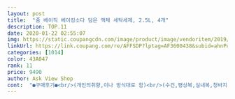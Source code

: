 ```yaml
---
layout: post 
title:  "줌 베이직 베이킹소다 담은 액체 세탁세제, 2.5L, 4개" 
description: TOP.11 
date: 2020-01-22 02:55:07 
img: https://static.coupangcdn.com/image/product/image/vendoritem/2019/03/05/4351244353/ae859278-27ac-4a3f-87c2-549d78233b5f.jpg 
linkUrl: https://link.coupang.com/re/AFFSDP?lptag=AF3600438&subid=ahnPublicAsk&pageKey=181981575&itemId=522347757&vendorItemId=4351244353&traceid=V0-113-dbc184c5599731b2 
categories: [1014] 
color: 43A047 
rank: 11 
price: 9490 
author: Ask View Shop 
cont:  "●구매후기●<br/>(개인의취향,이나 방식대로 함)<br/>(수건,평상복,실내복,청바지,ᆢ등)<br/>1만원도 안되는 가격에 이정도 산다는게<br/>2.<br/>1리터라 들기도 많이 무겁지않은데다가 나누어져있어서<br/>45ml 넣고 물높이 5 하고 돌렸는데 거품이 ... <br/><br/>45까지 안넣습니다... <br/><br/>‼️ 세탁물 먼저 넣지 않고 물에 세제 풀어서 몇번 돌린다음 거품 생기면 세탁물 넣어서 돌리는게 맞는거 같아요<br/>♤♤♤♤♤♤♤♤ and gt; and gt; and gt; and gt; and gt; and gt; and gt; and gt; and gt; and gt;<br/>♧♧♧♧♧♧♧ and gt; and gt; and gt; and gt; and gt; and gt; and gt; and gt; and gt; and gt;<br/>✅ 거품 : 권장량 부어서 했는데 ㅋㅋㅋ 거품이 정말 많이 나네요<br/>✅ 구매동기 : 기존에 쓰던 액체세제는 너무 빨리 써지는거 같아서 상품평보다가 좋은거 같아서 양도 많고 가격도 착해서 구매하게 되었습니다~~<br/>✅ 세정력 : 다른 제품과 비슷한거 같아요~<br/>✅ 제형 : 쭈욱 흘러내리는 물 정도?<br/>✅ 향 : 세제 부을 때 향긋한 냄새가 나요~~<br/>✅배송상태 : 박스에 담겨 샌곳없이 깨진곳 없이 잘 옴<br/>가루세제를 살까 고민했었어요... <br/><br/>가지고있던 세제를 다써서<br/>감사합니다 건강챙기시구 몸조심하세요<br/>같아 편하게 부담없이  쓰려구요~^<br/>거품은 잘나는 편이에요~~^<br/>귀찮은일이라는걸 깨닫게 되네요... <br/><br/>그래도 매번 세탁 잘되는거보고<br/>그렇게 많이 나는거는 처음이네요 ㅋㅋㅋ<br/>깨끗하게 잘 쓸수 있을꺼같아서 만족합니다용♡<br/>난리인데 이런 상황에도 배송해주어서<br/>다행이에요... <br/>.<br/><br/>두번째 구매인것 같네요~<br/>딱히 오염된세탁물이 없어서 눈에 띄이는 결과는 없지만<br/>뚜껑에 다른 마개가 없어서 뚜껑 열면 바로 제품이 있는 형태라서 걱정했는데 잘왔어요<br/>로켓배송 박스에 담겨져 보관실에<br/>마지막 헹굼시엔 섬유유연제를  사용<br/>먼저 액체세제를 용량껏 따른후<br/>몇번 세탁기 돌아가서 세탁물 넣으려고 보니 거품이 우와<br/>뭘로살까고민고민... <br/>.<br/><br/>방금 섬유유연제랑 함께세탁햇는데 만족스럽네요ㅎㅎㅎㅎ<br/>사실 통으로된 4리터랑 많이 고민했었어요... <br/>.<br/><br/>사용한 경과일을 보니 약 5개월여 남짓<br/>새롭게 사게되었어요~<br/>색도 예뻐보이네요~<br/>색은 맑고 투명하고 연한 파랑이에요!<br/>세제양도 조절할 수 있구욥!!<br/>세제투입할때 어렵지않았어요<br/>세제풀고 세탁물 넣으라고 해서 그렇게 하고 있습니다~~<br/>세척력은 그럭저럭 어느정도 <br/>세척력은 자주 세탁하는편이라<br/>세탁 분량이어서~~^<br/>세탁 후에는 향은 나지는 않음<br/>세탁기 밖으로 나올거 같아서 정지 눌렀네요<br/>세탁기의 나오는물을 담아서 고무장갑낀<br/>세탁기의 빨래할때도 작은 대야에<br/>세탁기의 이불빨래는 한달에 한번정도, 내 의류세탁은 3일정도 모아서하고<br/>세탁물 넣고 돌리다 보면 거품은 없어지네요<br/>세탁물에 뿌려주어 대야에 묻은 남은 액체도 물을담아 휑궈 뿌려서 세탁기 뚜껑을 덮어줍니다 ~^^~~~<br/>세탁이 깨끗하게 잘되는거같아요~히히<br/>세탁후에도 별 이상 없었어요!<br/>손세탁(속옷,양말,손수건,손세탁빨래감)도 간편하게 샤워하면서 손세탁하고<br/>손으로 막 휘저어서 거품낸후 골고루<br/>스스로 넘나 럭키였다고 생각하고있네요ㅋㅋㅋㅋㅋ<br/>신경  안쓰고 해서 그냥 냄새나 없앨정도의 세탁세제로 쓴답니다<br/>액체로 된거 구매하면 거의 터져오거나 용기가 깨져서 흘러오곤 했는데 이번에는 깔끔하게 배송되어 왔네요 ~<br/>액체세제를 담으면 바로 세탁위로 주륵 흘러버려서<br/>액체세제를 먼저 대야에 푼후 물넣고 손으로 저어주면<br/>액체세제의 향도 조금 나긴 하지만,<br/>올려다 놓아주어서 넘 고맙구 감사해요~^^  요즘 코로나 때문에<br/>용량이나 가격대가 저렴한 편인것<br/>운동도 시작해서 세탁양이 두배가 되버린 요즘<br/>의 향기만 맡는답니다~^^<br/>의류의 때는 거의 없는편이어서 전혀<br/>이번에도 액체를 골랐어요!<br/>자취 이제 10개월쯔음 되어가니<br/>자취방에있는 세탁기가 가루세제통이 있고... <br/><br/>자취생 여러분 모두 화이팅입니다!!<br/>자취생에겐 사랑입니다♡♡♡<br/>자취하면서 세탁이 이렇게 번거롭고<br/>잘 놓아주어서 잘받앗습니다 ~<br/>잘산거같아요ㅎㅎㅎ<br/>저는 세탁물 넣고 세제 넣고 돌렸는데<br/>저렴한가격에 많이 구입할 수 있어서 좋았어요~<br/>정도 사용하는거 같아요 <br/>주말부부여서 거의 혼자사는정도의 <br/>진파랑이였다면 오히려 색소걱정했을꺼같은데<br/>짐이 될 수도 있기에 선택했는데 마음에 들어요!<br/>쿠팡 왔다갔다 엄청 고민한거같아요ㅋㅋㅋㅋ<br/>쿠팡 화이팅입니다~^<br/>쿠팡맨이 이 무거운걸 들어다 보관실에<br/>통이라면 부피차지도 많이되고<br/>하여 널어서 말릴때는 거의 섬유유연제<br/>하지만 1년이후에 또 다른지역으로 이사갈꺼같기도해서~<br/>하지만 가루세제가 간혹 세탁물에 남아있기도 한다고 하고<br/>한동안 세제걱정없이 잘 쓸 수있을꺼같아용<br/>향도 좋아요! 맡아보았을때 은은하게 나는 세제향이에요<br/>" 
---
```

